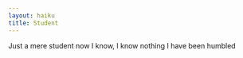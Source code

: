 ```yaml
---
layout: haiku
title: Student
---
```


Just a mere student
now I know, I know nothing
I have been humbled
